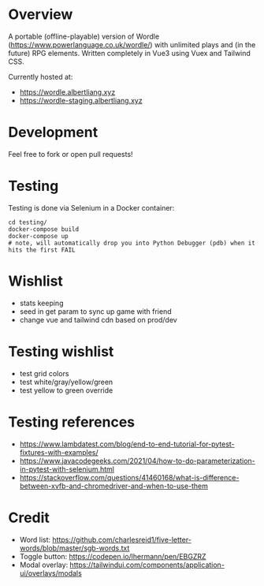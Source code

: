 # Overview

A portable (offline-playable) version of Wordle (https://www.powerlanguage.co.uk/wordle/) with unlimited plays and (in the future) RPG elements.  Written completely in Vue3 using Vuex and Tailwind CSS.

Currently hosted at:
- https://wordle.albertliang.xyz
- https://wordle-staging.albertliang.xyz

# Development

Feel free to fork or open pull requests!

# Testing

Testing is done via Selenium in a Docker container:

```
cd testing/
docker-compose build
docker-compose up
# note, will automatically drop you into Python Debugger (pdb) when it hits the first FAIL
```

# Wishlist

- stats keeping
- seed in get param to sync up game with friend
- change vue and tailwind cdn based on prod/dev

# Testing wishlist

- test grid colors
- test white/gray/yellow/green
- test yellow to green override

# Testing references

- https://www.lambdatest.com/blog/end-to-end-tutorial-for-pytest-fixtures-with-examples/
- https://www.javacodegeeks.com/2021/04/how-to-do-parameterization-in-pytest-with-selenium.html
- https://stackoverflow.com/questions/41460168/what-is-difference-between-xvfb-and-chromedriver-and-when-to-use-them

# Credit

- Word list: https://github.com/charlesreid1/five-letter-words/blob/master/sgb-words.txt
- Toggle button: https://codepen.io/lhermann/pen/EBGZRZ
- Modal overlay: https://tailwindui.com/components/application-ui/overlays/modals
